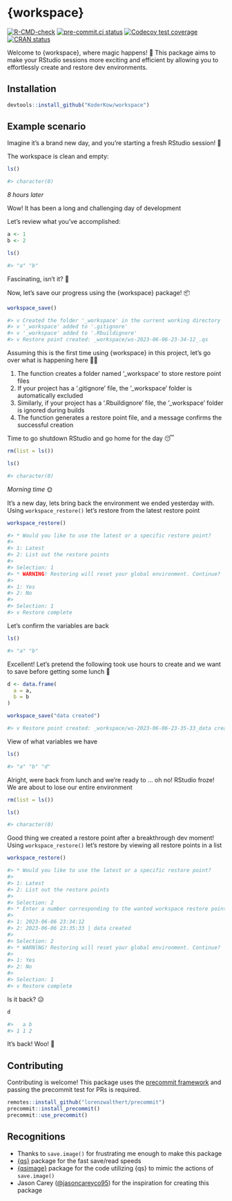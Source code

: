 
<!-- README.md is generated from README.Rmd. Please edit that file -->

# {workspace}

<!-- badges: start -->

[![R-CMD-check](https://github.com/KoderKow/workspace/actions/workflows/R-CMD-check.yaml/badge.svg)](https://github.com/KoderKow/workspace/actions/workflows/R-CMD-check.yaml)
[![pre-commit.ci
status](https://results.pre-commit.ci/badge/github/KoderKow/workspace/main.svg)](https://results.pre-commit.ci/latest/github/KoderKow/workspace/main)
[![Codecov test
coverage](https://codecov.io/gh/KoderKow/workspace/branch/main/graph/badge.svg)](https://app.codecov.io/gh/KoderKow/workspace?branch=main)
[![CRAN
status](https://www.r-pkg.org/badges/version/workspace)](https://CRAN.R-project.org/package=workspace)
<!-- badges: end -->

Welcome to {workspace}, where magic happens! 🎇 This package aims to
make your RStudio sessions more exciting and efficient by allowing you
to effortlessly create and restore dev environments.

## Installation

``` r
devtools::install_github("KoderKow/workspace")
```

## Example scenario

Imagine it’s a brand new day, and you’re starting a fresh RStudio
session! 🌟

The workspace is clean and empty:

``` r
ls()

#> character(0)
```

*8 hours later*

Wow! It has been a long and challenging day of development

Let’s review what you’ve accomplished:

``` r
a <- 1
b <- 2

ls()

#> "a" "b"
```

Fascinating, isn’t it? 🤩

Now, let’s save our progress using the {workspace} package! 📦

``` r
workspace_save()

#> v Created the folder '_workspace' in the current working directory
#> v '_workspace' added to '.gitignore'
#> v '_workspace' added to '.Rbuildignore'
#> v Restore point created: _workspace/ws-2023-06-06-23-34-12_.qs
```

Assuming this is the first time using {workspace} in this project, let’s
go over what is happening here 👨‍🏫

1.  The function creates a folder named ’\_workspace’ to store restore
    point files
2.  If your project has a ‘.gitignore’ file, the ’\_workspace’ folder is
    automatically excluded
3.  Similarly, if your project has a ‘.Rbuildignore’ file, the
    ’\_workspace’ folder is ignored during builds
4.  The function generates a restore point file, and a message confirms
    the successful creation

Time to go shutdown RStudio and go home for the day 😴

``` r
rm(list = ls())

ls()

#> character(0)
```

*Morning time* 🌞

It’s a new day, lets bring back the environment we ended yesterday with.
Using `workspace_restore()` let’s restore from the latest restore point

``` r
workspace_restore()

#> * Would you like to use the latest or a specific restore point?
#> 
#> 1: Latest
#> 2: List out the restore points
#> 
#> Selection: 1
#> * WARNING! Restoring will reset your global environment. Continue?
#> 
#> 1: Yes
#> 2: No
#> 
#> Selection: 1
#> v Restore complete
```

Let’s confirm the variables are back

``` r
ls()

#> "a" "b"
```

Excellent! Let’s pretend the following took use hours to create and we
want to save before getting some lunch 🌮

``` r
d <- data.frame(
  a = a,
  b = b
)

workspace_save("data created")

#> v Restore point created: _workspace/ws-2023-06-06-23-35-33_data created.qs
```

View of what variables we have

``` r
ls()

#> "a" "b" "d"
```

Alright, were back from lunch and we’re ready to … oh no! RStudio froze!
We are about to lose our entire environment

``` r
rm(list = ls())

ls()

#> character(0)
```

Good thing we created a restore point after a breakthrough dev moment!
Using `workspace_restore()` let’s restore by viewing all restore points
in a list

``` r
workspace_restore()

#> * Would you like to use the latest or a specific restore point?
#> 
#> 1: Latest
#> 2: List out the restore points
#> 
#> Selection: 2
#> * Enter a number corresponding to the wanted workspace restore point:
#> 
#> 1: 2023-06-06 23:34:12
#> 2: 2023-06-06 23:35:33 | data created
#> 
#> Selection: 2
#> * WARNlNG! Restoring will reset your global environment. Continue?
#> 
#> 1: Yes
#> 2: No
#> 
#> Selection: 1
#> v Restore complete
```

Is it back? 😥

``` r
d

#>   a b
#> 1 1 2
```

It’s back! Woo! 💃

## Contributing

Contributing is welcome! This package uses the [precommit
framework](https://lorenzwalthert.github.io/precommit/index.html) and
passing the precommit test for PRs is required.

``` r
remotes::install_github("lorenzwalthert/precommit")
precommit::install_precommit()
precommit::use_precommit()
```

## Recognitions

- Thanks to `save.image()` for frustrating me enough to make this
  package
- [{qs}](https://github.com/traversc/qs) package for the fast save/read
  speeds
- [{qsimage}](https://github.com/sellorm/qsimage) package for the code
  utilizing {qs} to mimic the actions of `save.image()`
- Jason Carey ([@jasoncareyco95](https://github.com/jasoncareyco95)) for
  the inspiration for creating this package
